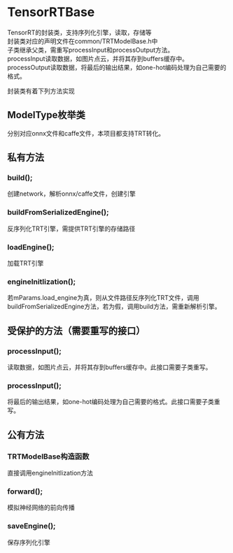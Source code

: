 # TensorRTBase
TensorRT的封装类，支持序列化引擎，读取，存储等
<br>封装类对应的声明文件在common/TRTModelBase.h中
<br>子类继承父类，需重写processInput和processOutput方法。
<br>processInput读取数据，如图片点云，并将其存到buffers缓存中。
<br>processOutput读取数据，将最后的输出结果，如one-hot编码处理为自己需要的格式。

封装类有着下列方法实现

## ModelType枚举类
分别对应onnx文件和caffe文件，本项目都支持TRT转化。

## 私有方法
### build(); 
创建network，解析onnx/caffe文件，创建引擎
### buildFromSerializedEngine(); 
反序列化TRT引擎，需提供TRT引擎的存储路径
### loadEngine(); 
加载TRT引擎
### engineInitlization(); 
若mParams.load_engine为真，则从文件路径反序列化TRT文件，调用buildFromSerializedEngine方法，若为假，调用build方法，需重新解析引擎。

## 受保护的方法（需要重写的接口）
### processInput(); 
读取数据，如图片点云，并将其存到buffers缓存中。此接口需要子类重写。
### processInput(); 
将最后的输出结果，如one-hot编码处理为自己需要的格式。此接口需要子类重写。

## 公有方法
### TRTModelBase构造函数
直接调用engineInitlization方法
### forward();
模拟神经网络的前向传播
### saveEngine();
保存序列化引擎
